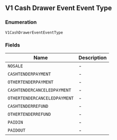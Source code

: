 ## V1 Cash Drawer Event Event Type

### Enumeration

`V1CashDrawerEventEventType`

### Fields

| Name | Description |
|  --- | --- |
| `NOSALE` | - |
| `CASHTENDERPAYMENT` | - |
| `OTHERTENDERPAYMENT` | - |
| `CASHTENDERCANCELEDPAYMENT` | - |
| `OTHERTENDERCANCELEDPAYMENT` | - |
| `CASHTENDERREFUND` | - |
| `OTHERTENDERREFUND` | - |
| `PAIDIN` | - |
| `PAIDOUT` | - |

